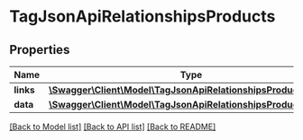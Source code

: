 # TagJsonApiRelationshipsProducts

## Properties
Name | Type | Description | Notes
------------ | ------------- | ------------- | -------------
**links** | [**\Swagger\Client\Model\TagJsonApiRelationshipsProductsLinks**](TagJsonApiRelationshipsProductsLinks.md) |  | [optional] 
**data** | [**\Swagger\Client\Model\TagJsonApiRelationshipsProductsData[]**](TagJsonApiRelationshipsProductsData.md) |  | [optional] 

[[Back to Model list]](../../README.md#documentation-for-models) [[Back to API list]](../../README.md#documentation-for-api-endpoints) [[Back to README]](../../README.md)

